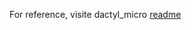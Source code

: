 For reference, visite dactyl_micro [readme](https://github.com/qmk/qmk_firmware/blob/master/keyboards/handwired/dactyl_promicro/readme.md)
